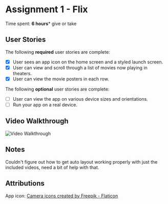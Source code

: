 # Assignment 1 - Flix

Time spent: **6 hours*** give or take

## User Stories

The following **required** user stories are complete:

* [x] User sees an app icon on the home screen and a styled launch screen.
* [x] User can view and scroll through a list of movies now playing in theaters.
* [x] User can view the movie posters in each row.

The following **optional** user stories are complete:

* [ ] User can view the app on various device sizes and orientations.
* [ ] Run your app on a real device.

## Video Walkthrough

<img src="http://i.imgur.com/5NOdjY1.gif" title='Video Walkthrough' width='' alt='Video Walkthrough' />

## Notes

Couldn't figure out how to get auto layout working properly with just the included videos, need a bit of help with that.

## Attributions

App icon:
<a href="https://www.flaticon.com/free-icons/camera" title="camera icons">Camera icons created by Freepik - Flaticon</a>
